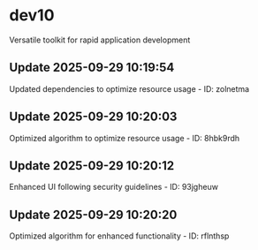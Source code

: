 # dev10
Versatile toolkit for rapid application development

## Update 2025-09-29 10:19:54
Updated dependencies to optimize resource usage - ID: zolnetma


## Update 2025-09-29 10:20:03
Optimized algorithm to optimize resource usage - ID: 8hbk9rdh


## Update 2025-09-29 10:20:12
Enhanced UI following security guidelines - ID: 93jgheuw


## Update 2025-09-29 10:20:20
Optimized algorithm for enhanced functionality - ID: rflnthsp

